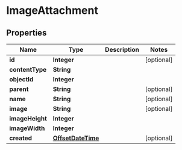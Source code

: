 # ImageAttachment

## Properties
Name | Type | Description | Notes
------------ | ------------- | ------------- | -------------
**id** | **Integer** |  |  [optional]
**contentType** | **String** |  | 
**objectId** | **Integer** |  | 
**parent** | **String** |  |  [optional]
**name** | **String** |  |  [optional]
**image** | **String** |  |  [optional]
**imageHeight** | **Integer** |  | 
**imageWidth** | **Integer** |  | 
**created** | [**OffsetDateTime**](OffsetDateTime.md) |  |  [optional]
